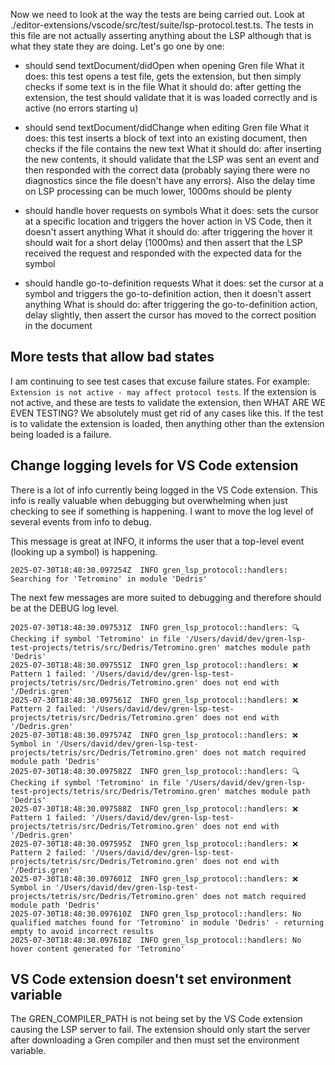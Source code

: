 Now we need to look at the way the tests are being carried out. Look at ./editor-extensions/vscode/src/test/suite/lsp-protocol.test.ts. The tests in this file are not actually asserting anything about the LSP although that is what they state they are doing. Let's go one by one:

- should send textDocument/didOpen when opening Gren file
What it does: this test opens a test file, gets the extension, but then simply checks if some text is in the file
What it should do: after getting the extension, the test should validate that it is was loaded correctly and is active (no errors starting u)

- should send textDocument/didChange when editing Gren file
What it does: this test inserts a block of text into an existing document, then checks if the file contains the new text
What it should do: after inserting the new contents, it should validate that the LSP was sent an event and then responded with the correct data (probably saying there were no diagnostics since the file doesn't have any errors). Also the delay time on LSP processing can be much lower, 1000ms should be plenty

- should handle hover requests on symbols
What it does: sets the cursor at a specific location and triggers the hover action in VS Code, then it doesn't assert anything
What it should do: after triggering the hover it should wait for a short delay (1000ms) and then assert that the LSP received the request and responded with the expected data for the symbol

- should handle go-to-definition requests
What it does: set the cursor at a symbol and triggers the go-to-definition action, then it doesn't assert anything
What is should do: after triggering the go-to-definition action, delay slightly, then assert the cursor has moved to the correct position in the document


## More tests that allow bad states
I am continuing to see test cases that excuse failure states. For example: `Extension is not active - may affect protocol tests`. If the extension is not active, and these are tests to validate the extension, then WHAT ARE WE EVEN TESTING? We absolutely must get rid of any cases like this. If the test is to validate the extension is loaded, then anything other than the extension being loaded is a failure.

## Change logging levels for VS Code extension

There is a lot of info currently being logged in the VS Code extension. This info is really valuable when debugging but overwhelming when just checking to see if something is happening. I want to move the log level of several events from info to debug.

This message is great at INFO, it informs the user that a top-level event (looking up a symbol) is happening.


`2025-07-30T18:48:30.097254Z  INFO gren_lsp_protocol::handlers: Searching for 'Tetromino' in module 'Dedris'`

The next few messages are more suited to debugging and therefore should be at the DEBUG log level.

```
2025-07-30T18:48:30.097531Z  INFO gren_lsp_protocol::handlers: 🔍 Checking if symbol 'Tetromino' in file '/Users/david/dev/gren-lsp-test-projects/tetris/src/Dedris/Tetromino.gren' matches module path 'Dedris'
2025-07-30T18:48:30.097551Z  INFO gren_lsp_protocol::handlers: ❌ Pattern 1 failed: '/Users/david/dev/gren-lsp-test-projects/tetris/src/Dedris/Tetromino.gren' does not end with '/Dedris.gren'
2025-07-30T18:48:30.097561Z  INFO gren_lsp_protocol::handlers: ❌ Pattern 2 failed: '/Users/david/dev/gren-lsp-test-projects/tetris/src/Dedris/Tetromino.gren' does not end with '/Dedris.gren'
2025-07-30T18:48:30.097574Z  INFO gren_lsp_protocol::handlers: ❌ Symbol in '/Users/david/dev/gren-lsp-test-projects/tetris/src/Dedris/Tetromino.gren' does not match required module path 'Dedris'
2025-07-30T18:48:30.097582Z  INFO gren_lsp_protocol::handlers: 🔍 Checking if symbol 'Tetromino' in file '/Users/david/dev/gren-lsp-test-projects/tetris/src/Dedris/Tetromino.gren' matches module path 'Dedris'
2025-07-30T18:48:30.097588Z  INFO gren_lsp_protocol::handlers: ❌ Pattern 1 failed: '/Users/david/dev/gren-lsp-test-projects/tetris/src/Dedris/Tetromino.gren' does not end with '/Dedris.gren'
2025-07-30T18:48:30.097595Z  INFO gren_lsp_protocol::handlers: ❌ Pattern 2 failed: '/Users/david/dev/gren-lsp-test-projects/tetris/src/Dedris/Tetromino.gren' does not end with '/Dedris.gren'
2025-07-30T18:48:30.097601Z  INFO gren_lsp_protocol::handlers: ❌ Symbol in '/Users/david/dev/gren-lsp-test-projects/tetris/src/Dedris/Tetromino.gren' does not match required module path 'Dedris'
2025-07-30T18:48:30.097610Z  INFO gren_lsp_protocol::handlers: No qualified matches found for 'Tetromino' in module 'Dedris' - returning empty to avoid incorrect results
2025-07-30T18:48:30.097618Z  INFO gren_lsp_protocol::handlers: No hover content generated for 'Tetromino'
```

## VS Code extension doesn't set environment variable
The GREN_COMPILER_PATH is not being set by the VS Code extension causing the LSP server to fail. The extension should only start the server after downloading a Gren compiler and then must set the environment variable.
